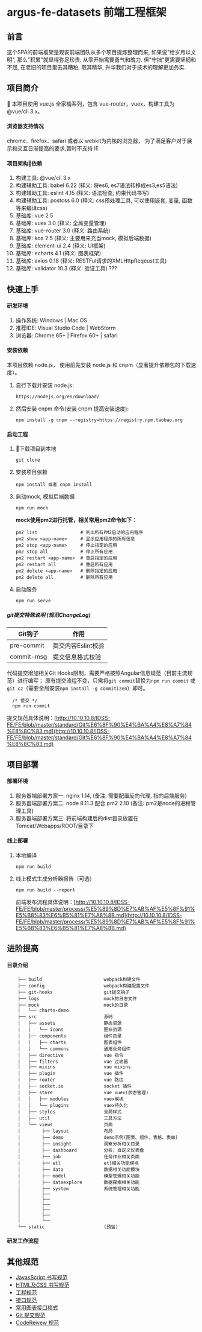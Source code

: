 # argus-fe-datasets 前端工程框架

## 前言
  这个SPA的前端框架是观安前端团队从多个项目提炼整理而来, 如果说"给岁月以文明", 那么"积累"就显得弥足珍贵. 从零开始需要勇气和魄力. 但"守拙"更需要坚韧和不屈, 在老旧的项目里去其糟粕, 取其精华, 升华我们对于技术的理解更加务实.

## 项目简介
  本项目使用 vue.js 全家桶系列，包含 vue-router，vuex，构建工具为 @vue/cli 3.x。

#### 浏览器支持情况
  chrome、firefox、safari 或者以 webkit为内核的浏览器， 为了满足客户对于展示和交互日渐提高的要求,暂时不支持 IE

#### 项目架构依赖
  1. 构建工具: @vue/cli 3.x
  2. 构建辅助工具: babel 6.22  (释义: 将es6, es7语法转移成es3,es5语法)
  3. 构建辅助工具: eslint 4.15  (释义: 语法检查, 约束代码书写)
  4. 构建辅助工具: postcss 6.0 (释义: css预处理工具, 可以使用嵌套, 变量, 函数等来编译css)
  5. 基础库: vue 2.5 
  6. 基础库: vuex 3.0 (释义: 全局变量管理)
  7. 基础库: vue-router 3.0 (释义: 路由系统)
  8. 基础库: koa 2.5 (释义: 主要用来充当mock, 模拟后端数据)
  9. 基础库: element-ui 2.4 (释义: UI框架)
  10. 基础库: echarts 4.1 (释义: 图表框架)
  11. 基础库: axios 0.18 (释义: RESTFul请求的XMLHttpReqeust工具)
  12. 基础库: validator 10.3 (释义: 验证工具) ???

## 快速上手

#### 研发环境
  1. 操作系统: Windows | Mac OS
  2. 推荐IDE: Visual Studio Code | WebStorm
  3. 浏览器:  Chrome 65+ | Firefox 60+ | safari 

#### 安装依赖
 本项目依赖 node.js， 使用前先安装 node.js 和 cnpm（显著提升依赖包的下载速度）。

 1. 自行下载并安装 node.js: 
 
        https://nodejs.org/en/download/

 2. 然后安装 cnpm 命令(安装 cnpm 提高安装速度):

        npm install -g cnpm --registry=https://registry.npm.taobao.org

#### 启动工程

 1. 下载项目到本地 
 
        git clone

 2. 安装项目依赖 

        npm install 或者 cnpm install

 3. 启动mock, 模拟后端数据
 
        npm run mock

    **mock使用pm2进行托管，相关常用pm2命令如下：**

        pm2 list                # 列出所有PM2启动的应用程序
        pm2 show <app-name>     # 显示应用程序的所有信息
        pm2 stop <app-name>     # 停止指定的应用
        pm2 stop all            # 停止所有应用
        pm2 restart <app-name>  # 重启指定的应用
        pm2 restart all         # 重启所有应用
        pm2 delete <app-name>   # 删除指定的应用
        pm2 delete all          # 删除所有应用

 4. 启动服务
        
        npm run serve


##### git提交特殊说明 (规范ChangeLog)

|Git钩子|作用|
|-------|----|
|pre-commit|提交内容Eslint校验|
|commit-msg|提交信息格式校验|

代码提交增加相关Git Hooks限制，需要严格按照Angular信息规范（目前主流规范）进行编写；
原有提交流程不变，只需将`git commit`替换为`npm run commit`
或`git cz`（需要全局安装`npm install -g commitizen`）即可。

      /* 提交 */
      npm run commit

提交规范具体说明：[http://10.10.10.8/IDSS-FE/FE/blob/master/standard/Git%E6%8F%90%E4%BA%A4%E8%A7%84%E8%8C%83.md](http://10.10.10.8/IDSS-FE/FE/blob/master/standard/Git%E6%8F%90%E4%BA%A4%E8%A7%84%E8%8C%83.md)

## 项目部署

#### 部署环境
  1. 服务器端部署方案一: nginx 1.14, (备注: 需要配置反向代理, 指向后端服务)
  2. 服务器端部署方案二: node 8.11.3 配合 pm2 2.10 (备注: pm2是node的进程管理工具)
  3. 服务器端部署方案三: 将前端构建后的dist目录放置在Tomcat/Webapps/ROOT/目录下

#### 线上部署

 1. 本地编译

        npm run build

 2. 线上模式生成分析器报告（可选）

        npm run build --report

    前端发布流程具体说明：[http://10.10.10.8/IDSS-FE/FE/blob/master/process/%E5%89%8D%E7%AB%AF%E5%8F%91%E5%B8%83%E6%B5%81%E7%A8%8B.md](http://10.10.10.8/IDSS-FE/FE/blob/master/process/%E5%89%8D%E7%AB%AF%E5%8F%91%E5%B8%83%E6%B5%81%E7%A8%8B.md)



## 进阶提高

#### 目录介绍

        ├── build                       webpack构建文件
        ├── config                      webpack构建配置文件
        ├── git-hooks                   git提交钩子
        ├── logs                        mock的日志文件
        ├── mock                        mock的目录
        │   └── charts-demo
        ├── src                         源码
        │   ├── assets                  静态资源
        │   │   └── icons               图标资源
        │   ├── components              组件目录
        │   │   ├── charts              图表组件
        │   │   └── commons             通用业务组件
        │   ├── directive               vue 指令
        │   ├── filters                 vue 过滤器
        │   ├── mixins                  vue mixins
        │   ├── plugin                  vue 插件
        │   ├── router                  vue 路由
        │   ├── socket.io               socket 插件
        │   ├── store                   vue vuex(状态管理)
        │   │   ├── modules             vuex模块
        │   │   └── plugins             vuex持久化
        │   ├── styles                  全局样式
        │   ├── util                    工具方法
        │   └── views                   页面
        │        ├── layout             布局
        │        ├── demo               demo示例(图表、组件、表格、表单)
        │        ├── insight            洞察分析相关目录
        │        ├── dashboard          分析，自定义仪表盘
        │        ├── job                任务作业相关页面
        │        ├── etl                etl相关功能模块
        │        ├── data               数据相关功能模块
        │        ├── model              模型管理相关功能
        │        ├── dataexplore        数据探索相关功能
        │        ├── system             系统管理相关功能
        │        ├──              
        │        ├──  
        │        ├──  
        │        ├──  
        │        ├──  
        │        └──  
        └── static                      (预留)


#### 研发工作流程



## 其他规范

 - [JavasScript 书写规范](http://10.10.10.8/IDSS-FE/FE/blob/master/standard/javascript%E8%A7%84%E8%8C%83.md)
 - [HTML及CSS 书写规范](http://10.10.10.8/IDSS-FE/FE/blob/master/standard/html%26css%E8%A7%84%E8%8C%83.md)
 - [工程规范](http://10.10.10.8/IDSS-FE/FE/blob/master/standard/%E5%B7%A5%E7%A8%8B%E8%A7%84%E8%8C%83.md)
 - [接口规范](http://10.10.10.8/IDSS-FE/FE/blob/master/standard/%E6%8E%A5%E5%8F%A3%E8%A7%84%E8%8C%83.md)
 - [常用图表接口格式](http://10.10.10.8/IDSS-FE/FE/blob/master/standard/%E5%B8%B8%E7%94%A8%E5%9B%BE%E8%A1%A8%E6%A0%BC%E5%BC%8F.md)
 - [Git 提交规范](http://10.10.10.8/IDSS-FE/FE/blob/master/standard/Git%E6%8F%90%E4%BA%A4%E8%A7%84%E8%8C%83.md)
 - [CodeReivew 规范](http://10.10.10.8/IDSS-FE/FE/blob/master/standard/CodeReview%E8%A7%84%E8%8C%83.md)
